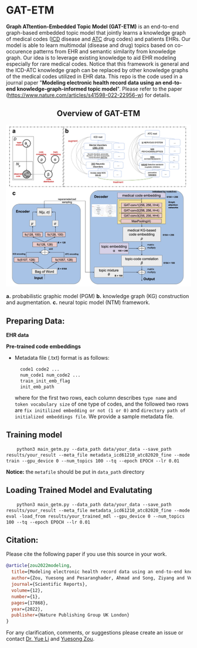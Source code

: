# GAT-ETM
**Graph ATtention-Embedded Topic Model (GAT-ETM)** is an end-to-end graph-based embedded topic model that jointly learns a knowledge graph of medical codes ([ICD](https://icdlist.com/icd-9/index) disease and [ATC](https://www.whocc.no/atc_ddd_index/) drug codes) and patients EHRs. Our model is able to learn multimodal (disease and drug) topics based on co-occurence patterns from EHR and semantic similarity from knowledge graph. Our idea is to leverage existing knowledge to aid EHR modeling especially for rare medical codes. Notice that this framework is general and the ICD-ATC knowledge graph can be replaced by other knowledge graphs of the medical codes utilized in EHR data. This repo is the code used in a journal paper "**Modeling electronic health record data using an end-to-end knowledge-graph-informed topic model**". Please refer to the paper  (https://www.nature.com/articles/s41598-022-22956-w) for details. 
<h2 align="center">
  Overview of GAT-ETM
</h2>
<p align="center" style="text-align: center;">
  <img src="./overview.png" width="900" alt="overview">
  
  **a.** probabilistic graphic model (PGM) **b.** knowledge graph (KG) construction and augmentation. **c.** neural topic model (NTM) framework. 
 </p>

 


## Preparing Data:
**EHR data**

**Pre-trained code embeddings**

- Metadata file (.txt) format is as follows:
  ```shell
    code1 code2 ...
    num_code1 num_code2 ...
    train_init_emb_flag
    init_emb_path
  ```
  where for the first two rows, each column describes `type name` and `token vocabulary size` of one type of codes, and the followed two rows are `fix initilized embedding or not (1 or 0)` and `directory path of initialized embeddings file`. We provide a sample metadata file. 

## Training model
        python3 main_getm.py --data_path data/your_data --save_path results/your_result --meta_file metadata_icd61210_atc82020_fine --mode train --gpu_device 0 --num_topics 100 --tq --epoch EPOCH --lr 0.01 
**Notice:** the `metafile` should be put in `data_path` directory

## Loading Trained Model and Evalutating
        python3 main_getm.py --data_path data/your_data --save_path results/your_result --meta_file metadata_icd61210_atc82020_fine --mode eval -load_from results/your_trained_mdl --gpu_device 0 --num_topics 100 --tq --epoch EPOCH --lr 0.01  

## Citation: 
Please cite the following paper if you use this source in your work.
```bibtex
@article{zou2022modeling,
  title={Modeling electronic health record data using an end-to-end knowledge-graph-informed topic model},
  author={Zou, Yuesong and Pesaranghader, Ahmad and Song, Ziyang and Verma, Aman and Buckeridge, David L and Li, Yue},
  journal={Scientific Reports},
  volume={12},
  number={1},
  pages={17868},
  year={2022},
  publisher={Nature Publishing Group UK London}
}
```
For any clarification, comments, or suggestions please create an issue or contact [Dr. Yue Li](https://www.cs.mcgill.ca/~yueli/) and [Yuesong Zou](https://zouyuesong.github.io/).
